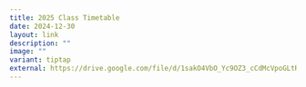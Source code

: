 ```yaml
---
title: 2025 Class Timetable
date: 2024-12-30
layout: link
description: ""
image: ""
variant: tiptap
external: https://drive.google.com/file/d/1sakO4VbO_Yc9OZ3_cCdMcVpoGLtRfOPT/view?usp=sharing
---
```

